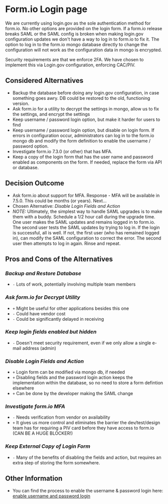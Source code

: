# Form.io Login page

We are currently using login.gov as the sole authentication method for form.io. No other options are provided on the login form. If a form.io release breaks SAML or the SAML config is broken when making login.gov configuration updates we don't have a way to log in to form.io to fix it. The option to log in to the form.io mongo database directly to change the configuration will not work as the configuration data in mongo is encrypted.

Security requirements are that we enforce 2FA.  We have chosen to implement this via Login.gov configuration, enforcing CAC/PIV.

## Considered Alternatives

* Backup the database before doing any login.gov configuration, in case something goes awry.  DB could be restored to the old, functioning version.
* Ask form.io for a utility to decrypt the settings in mongo, allow us to fix the settings, and encrypt the settings
* Keep username / password login option, but make it harder for users to find
* Keep username / password login option, but disable on login form.  If errors in configuration occur, administrators can log in to the form.io mongo db and modify the form definition to enable the username / password option.
* Investigate form.io 7.3.0 (or other) that has MFA.  
* Keep a copy of the login form that has the user name and password enabled as components on the form.  If needed, replace the form via API or database.

## Decision Outcome

* Ask form.io about support for MFA.  Response - MFA will be available in 7.5.0.  This could be months (or years).  Next...
* Chosen Alternative: *Disable Login Fields and Action*
* *NOTE:* Ultimately, the simplest way to handle SAML upgrades is to make them with a buddy.  Schedule a 1/2 hour call during the upgrade time.  One user makes the SAML updates and remains logged in to form.io.  The second user tests the SAML updates by trying to log in.  If the login is successful, all is well.  If not, the first user (who has remained logged in), can modify the SAML configuration to correct the error.  The second user then attempts to log in again.  Rinse and repeat.

## Pros and Cons of the Alternatives <!-- optional -->

### *Backup and Restore Database*

* `-` Lots of work, potentially involving multiple team members

### *Ask form.io for Decrypt Utility*

* `+` Might be useful for other applications besides this one
* `-` Could have vendor cost
* `-` Could be significantly delayed in receiving

### *Keep login fields enabled but hidden*

* `-` Doesn't meet security requirement, even if we only allow a single e-mail address (admin)

### *Disable Login Fields and Action*

* `+` Login form can be modified via mongo db, if needed
* `+` Disabling fields and the password login action keeps the implementation within the database, so no need to store a form defintion elsewhere
* `+` Can be done by the developer making the SAML change

### *Investigate form.io MFA*

* `-` Needs verification from vendor on availability
* `+` It gives us more control and eliminates the barrier the dev/test/design team has for requiring a PIV card before they have access to form.io  (CAN BE A HUGE BLOCKER!)

### *Keep External Copy of Login Form*

* `-` Many of the benefits of disabling the fields and action, but requires an extra step of storing the form somewhere.


## Other Information

* You can find the process to enable the username & password login here: [enable username and password login](https://docs.google.com/document/d/1AiUx7-JgEnAcqdH5SI1jn1WHFVCnvA0suHtthwjhCWw/edit#heading=h.cfus5091h6hb)

